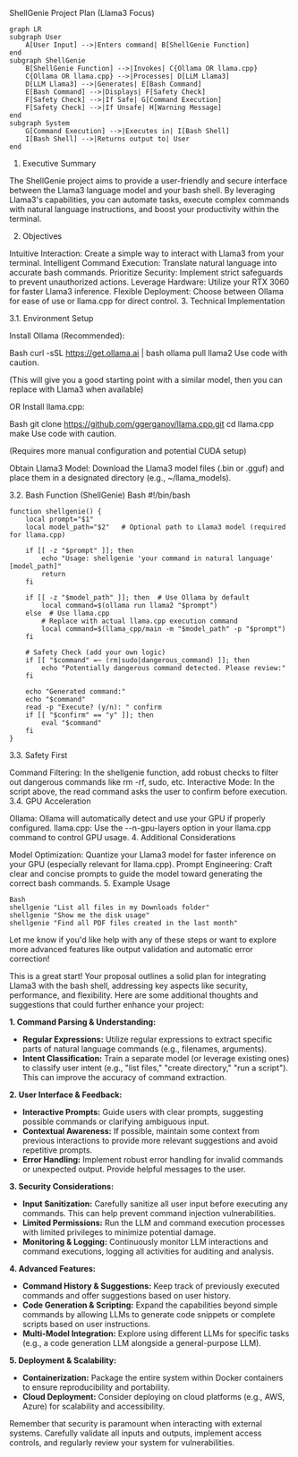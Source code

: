 ShellGenie Project Plan (Llama3 Focus)

```mermaid
graph LR
subgraph User
    A[User Input] -->|Enters command| B[ShellGenie Function]
end
subgraph ShellGenie
    B[ShellGenie Function] -->|Invokes| C{Ollama OR llama.cpp}
    C{Ollama OR llama.cpp} -->|Processes| D[LLM Llama3]
    D[LLM Llama3] -->|Generates| E[Bash Command]
    E[Bash Command] -->|Displays| F[Safety Check]
    F[Safety Check] -->|If Safe| G[Command Execution]
    F[Safety Check] -->|If Unsafe| H[Warning Message]
end
subgraph System
    G[Command Execution] -->|Executes in| I[Bash Shell]
    I[Bash Shell] -->|Returns output to| User
end
```

1. Executive Summary

The ShellGenie project aims to provide a user-friendly and secure interface between the Llama3 language model and your bash shell. By leveraging Llama3's capabilities, you can automate tasks, execute complex commands with natural language instructions, and boost your productivity within the terminal.

2. Objectives

Intuitive Interaction: Create a simple way to interact with Llama3 from your terminal.
Intelligent Command Execution: Translate natural language into accurate bash commands.
Prioritize Security: Implement strict safeguards to prevent unauthorized actions.
Leverage Hardware: Utilize your RTX 3060 for faster Llama3 inference.
Flexible Deployment: Choose between Ollama for ease of use or llama.cpp for direct control.
3. Technical Implementation

3.1. Environment Setup

Install Ollama (Recommended):

Bash
curl -sSL https://get.ollama.ai | bash
ollama pull llama2
Use code with caution.

(This will give you a good starting point with a similar model, then you can replace with Llama3 when available)

OR Install llama.cpp:

Bash
git clone https://github.com/ggerganov/llama.cpp.git
cd llama.cpp
make
Use code with caution.

(Requires more manual configuration and potential CUDA setup)

Obtain Llama3 Model:  Download the Llama3 model files (.bin or .gguf) and place them in a designated directory (e.g., ~/llama_models).

3.2. Bash Function (ShellGenie)
Bash
#!/bin/bash
```
function shellgenie() {
    local prompt="$1"
    local model_path="$2"   # Optional path to Llama3 model (required for llama.cpp)

    if [[ -z "$prompt" ]]; then
        echo "Usage: shellgenie 'your command in natural language' [model_path]"
        return
    fi

    if [[ -z "$model_path" ]]; then  # Use Ollama by default
        local command=$(ollama run llama2 "$prompt") 
    else  # Use llama.cpp
        # Replace with actual llama.cpp execution command
        local command=$(llama_cpp/main -m "$model_path" -p "$prompt")  
    fi

    # Safety Check (add your own logic)
    if [[ "$command" =~ (rm|sudo|dangerous_command) ]]; then
        echo "Potentially dangerous command detected. Please review:"
    fi

    echo "Generated command:"
    echo "$command"
    read -p "Execute? (y/n): " confirm
    if [[ "$confirm" == "y" ]]; then
        eval "$command"
    fi
}
```
3.3. Safety First

Command Filtering: In the shellgenie function, add robust checks to filter out dangerous commands like rm -rf, sudo, etc.
Interactive Mode: In the script above, the read command asks the user to confirm before execution.
3.4. GPU Acceleration

Ollama: Ollama will automatically detect and use your GPU if properly configured.
llama.cpp: Use the --n-gpu-layers option in your llama.cpp command to control GPU usage.
4. Additional Considerations

Model Optimization: Quantize your Llama3 model for faster inference on your GPU (especially relevant for llama.cpp).
Prompt Engineering: Craft clear and concise prompts to guide the model toward generating the correct bash commands.
5. Example Usage
```
Bash
shellgenie "List all files in my Downloads folder"
shellgenie "Show me the disk usage"
shellgenie "Find all PDF files created in the last month"
```
Let me know if you'd like help with any of these steps or want to explore more advanced features like output validation and automatic error correction!


This is a great start! Your proposal outlines a solid plan for integrating Llama3 with the bash shell, addressing key aspects like security, performance, and flexibility. Here are some additional thoughts and suggestions that could further enhance your project:

**1. Command Parsing & Understanding:**

* **Regular Expressions:** Utilize regular expressions to extract specific parts of natural language commands (e.g., filenames, arguments).
* **Intent Classification:** Train a separate model (or leverage existing ones) to classify user intent (e.g., "list files," "create directory," "run a script"). This can improve the accuracy of command extraction.

**2. User Interface & Feedback:**

* **Interactive Prompts:** Guide users with clear prompts, suggesting possible commands or clarifying ambiguous input.
* **Contextual Awareness:**  If possible, maintain some context from previous interactions to provide more relevant suggestions and avoid repetitive prompts.
* **Error Handling:** Implement robust error handling for invalid commands or unexpected output. Provide helpful messages to the user.

**3. Security Considerations:**

* **Input Sanitization:** Carefully sanitize all user input before executing any commands. This can help prevent command injection vulnerabilities.
* **Limited Permissions:** Run the LLM and command execution processes with limited privileges to minimize potential damage.
* **Monitoring & Logging:** Continuously monitor LLM interactions and command executions, logging all activities for auditing and analysis.

**4. Advanced Features:**

* **Command History & Suggestions:** Keep track of previously executed commands and offer suggestions based on user history.
* **Code Generation & Scripting:** Expand the capabilities beyond simple commands by allowing LLMs to generate code snippets or complete scripts based on user instructions.
* **Multi-Model Integration:** Explore using different LLMs for specific tasks (e.g., a code generation LLM alongside a general-purpose LLM).

**5. Deployment & Scalability:**

* **Containerization:** Package the entire system within Docker containers to ensure reproducibility and portability.
* **Cloud Deployment:** Consider deploying on cloud platforms (e.g., AWS, Azure) for scalability and accessibility.



Remember that security is paramount when interacting with external systems. Carefully validate all inputs and outputs, implement access controls, and regularly review your system for vulnerabilities.
